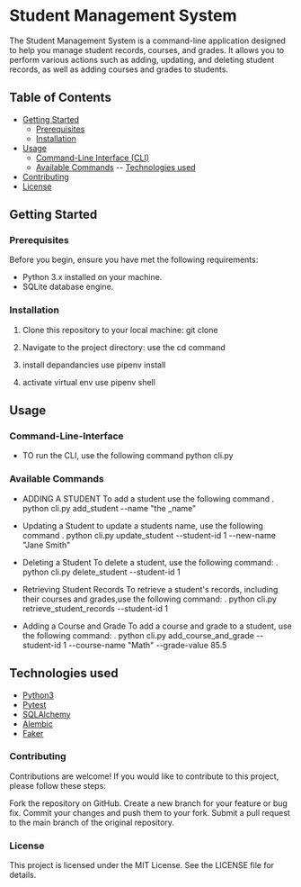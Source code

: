 # Student Management System

The Student Management System is a command-line application designed to help you manage student records, courses, and grades. It allows you to perform various actions such as adding, updating, and deleting student records, as well as adding courses and grades to students.

## Table of Contents

- [Getting Started](#getting-started)
  - [Prerequisites](#prerequisites)
  - [Installation](#installation)
- [Usage](#usage)
  - [Command-Line Interface (CLI)](#command-line-interface-cli)
  - [Available Commands](#available-commands)
-- [Technologies used](#technologies-used)
- [Contributing](#contributing)
- [License](#license)

## Getting Started

### Prerequisites

Before you begin, ensure you have met the following requirements:

- Python 3.x installed on your machine.
- SQLite database engine.

### Installation

1. Clone this repository to your local machine:
git clone<repo link>

2. Navigate to the project directory:
use the cd command

3. install depandancies
use pipenv install

4. activate virtual env
use pipenv shell


## Usage

### Command-Line-Interface
- TO run the CLI, use the following command 
python cli.py

### Available Commands
- ADDING A STUDENT
 To add a student use the following command
 . python cli.py add_student --name "the _name"

- Updating a Student
 to update a students name, use the following command
 . python cli.py update_student --student-id 1 --new-name "Jane Smith"

- Deleting a Student
 To delete a student, use the following command:
 . python cli.py delete_student --student-id 1

- Retrieving Student Records
 To retrieve a student's records, including their courses and grades,use the following command:
  . python cli.py retrieve_student_records --student-id 1

- Adding a Course and Grade
 To add a course and grade to a student, use the following command:
 . python cli.py add_course_and_grade --student-id 1 --course-name "Math" --grade-value 85.5

## Technologies used
- [Python3](https://docs.python.org/3.10/)
- [Pytest](https://docs.pytest.org/en/latest/contents.html)
- [SQLAlchemy](https://docs.sqlalchemy.org/en/20/)
- [Alembic](https://alembic.sqlalchemy.org/en/latest/)
- [Faker](https://faker.readthedocs.io/en/master/)


### Contributing
Contributions are welcome! If you would like to contribute to this project, please follow these steps:

Fork the repository on GitHub.
Create a new branch for your feature or bug fix.
Commit your changes and push them to your fork.
Submit a pull request to the main branch of the original repository.

### License
This project is licensed under the MIT License. See the LICENSE file for details.



